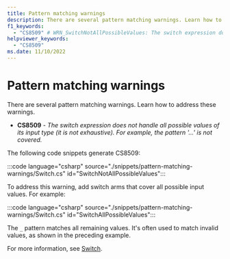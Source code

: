 ```yaml
---
title: Pattern matching warnings
description: There are several pattern matching warnings. Learn how to address these warnings.
f1_keywords:
  - "CS8509" # WRN_SwitchNotAllPossibleValues: The switch expression does not handle all possible values of its input type (it is not exhaustive). For example, the pattern '...' is not covered.
helpviewer_keywords:
  - "CS8509"
ms.date: 11/10/2022
---
```

# Pattern matching warnings

There are several pattern matching warnings. Learn how to address these warnings.

- **CS8509** - *The switch expression does not handle all possible values of its input type (it is not exhaustive). For example, the pattern '...' is not covered.*

The following code snippets generate CS8509:

:::code language="csharp" source="./snippets/pattern-matching-warnings/Switch.cs" id="SwitchNotAllPossibleValues":::

To address this warning, add switch arms that cover all possible input values. For example:

:::code language="csharp" source="./snippets/pattern-matching-warnings/Switch.cs" id="SwitchAllPossibleValues":::

The `_` pattern matches all remaining values. It's often used to match invalid values, as shown in the preceding example.

For more information, see [Switch](../statements/selection-statements.md#the-switch-statement).

